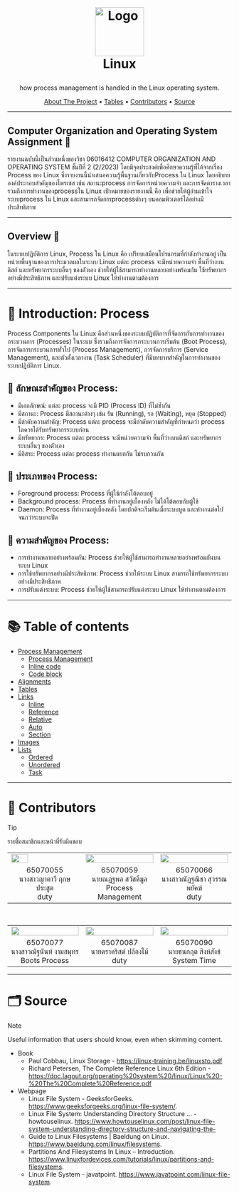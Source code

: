 <!-- LOGO -->
<br />
<h1>
<p align="center">
  <img src="https://cdn-icons-png.flaticon.com/512/518/518713.png" alt="Logo" width="auto" height="110">
  <br>Linux
</h1>
  <p align="center">
    how process management is handled in the Linux operating system.
    <br />
    </p>
</p>
<p align="center">
  <a href="#about">About The Project</a> •
  <a href="#table">Tables</a> •
  <a href="#contributors">Contributors</a> •
  <a href="#source">Source</a>
</p>  

---

<a id="about"></a>
## Computer Organization and Operating System Assignment  :pushpin:
รายงานฉบับนี้เป็นส่วนหนึ่งของวิชา 06016412 COMPUTER ORGANIZATION AND OPERATING SYSTEM ชั้นปีที่ 2 (2/2023) โดยมีจุดประสงค์เพื่อศึกษาความรู้ที่ได้จากเรื่อง Process ของ Linux ซึ่งรายงานนี้นำเสนอความรู้พื้นฐานเกี่ยวกับProcess ใน Linux โดยอธิบายองค์ประกอบสำคัญของโพรเซส เช่น สถานะprocess การจัดการหน่วยความจำ และการจัดตารางเวลา รวมถึงการทำงานของprocessใน Linux เป้าหมายของรายงานนี้ คือ เพื่อช่วยให้ผู้อ่านเข้าใจระบบprocess ใน Linux และสามารถจัดการprocessต่างๆ บนคอมพิวเตอร์ได้อย่างมีประสิทธิภาพ

---

<a id="overview"></a>
## Overview :pushpin:
ในระบบปฏิบัติการ Linux,  Process ใน Linux คือ เปรียบเสมือนโปรแกรมที่กำลังทำงานอยู่ เป็นหน่วยพื้นฐานของการประมวลผลในระบบ Linux แต่ละ process จะมีหน่วยความจำ พื้นที่ว่างบนดิสก์ และทรัพยากรระบบอื่นๆ ของตัวเอง ช่วยให้ผู้ใช้สามารถทำงานหลายอย่างพร้อมกัน ใช้ทรัพยากรอย่างมีประสิทธิภาพ และปรับแต่งระบบ Linux ให้ทำงานตามต้องการ

---

<a id="introduction"></a>
# :round_pushpin: Introduction: Process
Process Components ใน Linux
คือส่วนหนึ่งของระบบปฏิบัติการที่จัดการกับการทำงานของกระบวนการ (Processes) ในระบบ ซึ่งรวมถึงการจัดการกระบวนการเริ่มต้น (Boot Process), การจัดการกระบวนการทั่วไป (Process Management), การจัดการบริการ (Service Management), และตัวตั้งเวลางาน (Task Scheduler) ที่มีบทบาทสำคัญในการทำงานของระบบปฏิบัติการ Linux.


## :paperclip: ลักษณะสำคัญของ Process:
- มีเอกลักษณ์: แต่ละ process จะมี PID (Process ID) ที่ไม่ซ้ำกัน
- มีสถานะ: Process มีสถานะต่างๆ เช่น รัน (Running), รอ (Waiting), หยุด (Stopped)
- มีลำดับความสำคัญ: Process แต่ละ process จะมีลำดับความสำคัญที่กำหนดว่า process ใดควรได้รับทรัพยากรระบบก่อน
- มีทรัพยากร: Process แต่ละ process จะมีหน่วยความจำ พื้นที่ว่างบนดิสก์ และทรัพยากรระบบอื่นๆ ของตัวเอง
- มีอิสระ: Process แต่ละ process ทำงานแยกกัน ไม่รบกวนกัน

## :paperclip: ประเภทของ Process:
- Foreground process: Process ที่ผู้ใช้กำลังโต้ตอบอยู่
- Background process: Process ที่ทำงานอยู่เบื้องหลัง ไม่ได้โต้ตอบกับผู้ใช้
- Daemon: Process ที่ทำงานอยู่เบื้องหลัง โดยปกติจะเริ่มต้นเมื่อระบบบูต และทำงานต่อไปจนกว่าระบบจะปิด

## :paperclip: ความสำคัญของ Process:
- การทำงานหลายอย่างพร้อมกัน: Process ช่วยให้ผู้ใช้สามารถทำงานหลายอย่างพร้อมกันบนระบบ Linux
- การใช้ทรัพยากรอย่างมีประสิทธิภาพ: Process ช่วยให้ระบบ Linux สามารถใช้ทรัพยากรระบบอย่างมีประสิทธิภาพ
- การปรับแต่งระบบ: Process ช่วยให้ผู้ใช้สามารถปรับแต่งระบบ Linux ให้ทำงานตามต้องการ


---

<a id="table"></a>
# :books: Table of contents

- <a href="059 l Process Management/README.md">Process Management</a>
	- <a href="059 l Process Management/#test">Process Management</a>
	* [Inline code](#inline-code)
	* [Code block](#code-block)
- [Alignments](#alignments)
- [Tables](#tables)
- [Links](#links)
	* [Inline](#inline)
	* [Reference](#reference)
	* [Relative](#relative)
	* [Auto](#auto)
	* [Section](#section)
- [Images](#images)
- [Lists](#lists)
	* [Ordered](#ordered)
	* [Unordered](#unordered)
	* [Task](#task)

---

<a id="contributors"></a>
# :briefcase: Contributors
> [!TIP]
> รายชื่อสมาชิกและหน้าที่รับผิดชอบ
>
><p align="center">
><table width="100%" gap="30px">
>    <tr gap="30px">
>      <td width="33%"><img src="https://github.com/MaledKhaoSan/Project-Comor/blob/main/assets/055.png?raw=true" width="50%"/></td>
>      <td width="33%"><img src="https://github.com/MaledKhaoSan/Project-Comor/blob/main/assets/059.png?raw=true" width="100%"/></td>
>      <td width="33%"><img src="https://cdn-icons-png.flaticon.com/512/1077/1077114.png" width="100%"/></td>
>    </tr>
>    <tr>
>      <td align="center">65070055<br>นางสาวญาตาวี  ฤกษประสูต<br>duty</td>
>      <td align="center">65070059<br>นายณฏฐพล สวัสดิ์มูล<br>Process Management</td>
>      <td align="center">65070066<br>นางสาวณัฏฐณิชา  สุวรรณพยัคฆ์<br>duty</td>
>    </tr>
></table>
><br>
><table width="100%">
>    <tr>
>      <td width="33%"><img src="https://cdn-icons-png.flaticon.com/512/1077/1077114.png" width="100%"/></td>
>      <td width="33%"><img src="https://cdn-icons-png.flaticon.com/512/1077/1077114.png" width="100%"/></td>
>      <td width="33%"><img src="https://github.com/MaledKhaoSan/Project-Comor/blob/main/assets/090.jpg" width="100%"/></td>
>    </tr>
>    <tr>
>      <td align="center">65070077<br>นางสาวณัฐนันท์  งามสมุทร<br>Boots Process</td>
>      <td align="center">65070087<br>นายดราคริสต์  ปล้องไม้<br>duty</td>
>      <td align="center">65070090<br>นายธนกฤต  สิงห์สังข์<br>System Time</td>
>    </tr>
></table>
></p>

---

<a id="source"></a>
# :card_index_dividers: Source
> [!NOTE]
> Useful information that users should know, even when skimming content.
> - Book
>    - Paul Cobbau, Linux Storage - https://linux-training.be/linuxsto.pdf
>    - Richard Petersen, The Complete Reference Linux 6th Edition - https://doc.lagout.org/operating%20system%20/linux/Linux%20-%20The%20Complete%20Reference.pdf
> - Webpage
>    - Linux File System - GeeksforGeeks. https://www.geeksforgeeks.org/linux-file-system/.
>    - Linux File System: Understanding Directory Structure ... - howtouselinux. https://www.howtouselinux.com/post/linux-file-system-understanding-directory-structure-and-navigating-the-
>    - Guide to Linux Filesystems | Baeldung on Linux. https://www.baeldung.com/linux/filesystems.
>    - Partitions And Filesystems In Linux – Introduction. https://www.linuxfordevices.com/tutorials/linux/partitions-and-filesystems.
>    - Linux File System - javatpoint. https://www.javatpoint.com/linux-file-system.
